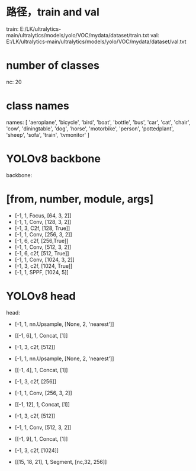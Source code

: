 # 路径，train and val
train: E:/LK/ultralytics-main/ultralytics/models/yolo/VOC/mydata/dataset/train.txt
val: E:/LK/ultralytics-main/ultralytics/models/yolo/VOC/mydata/dataset/val.txt

# number of classes
nc: 20

# class names
names: [ 'aeroplane', 'bicycle', 'bird', 'boat', 'bottle', 'bus', 'car', 'cat', 'chair', 'cow', 'diningtable', 'dog',
         'horse', 'motorbike', 'person', 'pottedplant', 'sheep', 'sofa', 'train', 'tvmonitor' ]



# YOLOv8 backbone
backbone:
  # [from, number, module, args]
  - [-1, 1, Focus, [64, 3, 2]]  
  - [-1, 1, Conv, [128, 3, 2]]  
  - [-1, 3, C2f, [128, True]]
  - [-1, 1, Conv, [256, 3, 2]]  
  - [-1, 6, c2f, [256,True]]
  - [-1, 1, Conv, [512, 3, 2]]  
  - [-1, 6, c2f, [512, True]]
  - [-1, 1, Conv, [1024, 3, 2]]  
  - [-1, 3, c2f, [1024, True]]
  - [-1, 1, SPPF, [1024, 5]] 


# YOLOv8 head
head:
   - [-1, 1, nn.Upsample, [None, 2, 'nearest']]
   - [[-1, 6], 1, Concat, [1]]  
   - [-1, 3, c2f, [512]]  
   - [-1, 1, nn.Upsample, [None, 2, 'nearest']]
   - [[-1, 4], 1, Concat, [1]]  
   - [-1, 3, c2f, [256]]  

   - [-1, 1, Conv, [256, 3, 2]]
   - [[-1, 12], 1, Concat, [1]]  
   - [-1, 3, c2f, [512]]  

   - [-1, 1, Conv, [512, 3, 2]]
   - [[-1, 9], 1, Concat, [1]]  
   - [-1, 3, c2f, [1024]]  

   - [[15, 18, 21], 1, Segment, [nc,32, 256]]